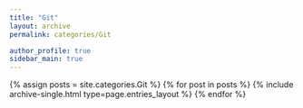 ```yaml
---
title: "Git"
layout: archive
permalink: categories/Git

author_profile: true
sidebar_main: true
---
```



{% assign posts = site.categories.Git %}
{% for post in posts %} {% include archive-single.html type=page.entries_layout %} {% endfor %}